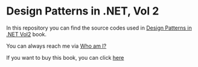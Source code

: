 # Design Patterns in .NET, Vol 2
In this repository you can find the source codes used in [Design Patterns in .NET Vol2](https://github.com/VahidFarahmandian/.NET-DesignPatterns-vol2 "Design Patterns in .NET Vol2") book.

You can always reach me via [Who am I?](https://github.com/VahidFarahmandian/VahidFarahamdian "Who am I?")

If you want to buy this book, you can click [here](http://# "here")
